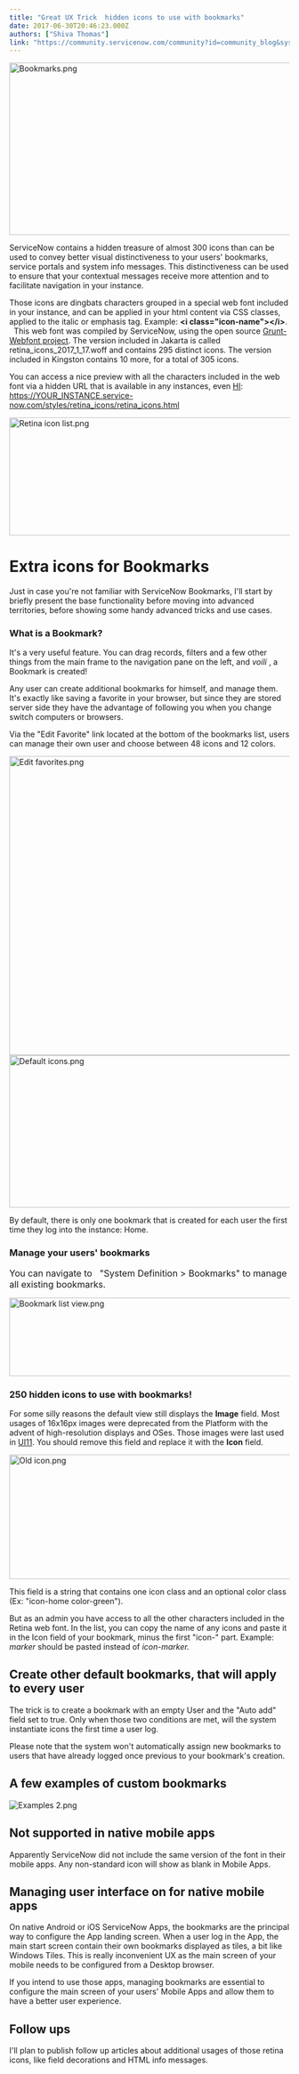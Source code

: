 ```yaml
---
title: "Great UX Trick  hidden icons to use with bookmarks"
date: 2017-06-30T20:46:23.000Z
authors: ["Shiva Thomas"]
link: "https://community.servicenow.com/community?id=community_blog&sys_id=50cdaea9dbd0dbc01dcaf3231f96197f"
---
```

<p><img   alt="Bookmarks.png" class="image-1 jive-image" src="8312afb5db9093041dcaf3231f9619c2.iix" style="width: 620px; height: 310px;"/></p><p>ServiceNow contains a hidden treasure of almost 300 icons than can be used to convey better visual distinctiveness to your users' bookmarks, service portals and system info messages. This distinctiveness can be used to ensure that your contextual messages receive more attention and to facilitate navigation in your instance.</p><p></p><p>Those icons are dingbats characters grouped in a special web font included in your instance, and can be applied in your html content via CSS classes, applied to the italic or emphasis tag. Example: <strong>&lt;i class="icon-name"&gt;&lt;/i</strong><strong>&gt;</strong>.   This web font was compiled by ServiceNow, using the open source <a title="ithub.com/sapegin/grunt-webfont" href="https://github.com/sapegin/grunt-webfont">Grunt-Webfont project</a>. The version included in Jakarta is called retina_icons_2017_1_17.woff and contains 295 distinct icons. The version included in Kingston contains 10 more, for a total of 305 icons.</p><p></p><p>You can access a nice preview with all the characters included in the web font via a hidden URL that is available in any instances, even <a title="i.service-now.com/styles/retina_icons/retina_icons.html" href="https://hi.service-now.com/styles/retina_icons/retina_icons.html">HI</a>: <a title="i.service-now.com/styles/retina_icons/retina_icons.html" href="https://hi.service-now.com/styles/retina_icons/retina_icons.html">https://YOUR_INSTANCE.service-now.com/styles/retina_icons/retina_icons.html</a></p><p><img   alt="Retina icon list.png" class="image-2 jive-image" src="2b7c0542db189f048c8ef4621f961936.iix" style="width: 620px; height: 212px;"/></p><h1></h1><h1>Extra icons for Bookmarks</h1><p>Just in case you're not familiar with ServiceNow Bookmarks, I'll start by briefly present the base functionality before moving into advanced territories, before showing some handy advanced tricks and use cases.</p><p></p><h3>What is a Bookmark?</h3><p>It's a very useful feature. You can drag records, filters and a few other things from the main frame to the navigation pane on the left, and <em>voilí </em>, a Bookmark is created!</p><p></p><p>Any user can create additional bookmarks for himself, and manage them. It's exactly like saving a favorite in your browser, but since they are stored server side they have the advantage of following you when you change switch computers or browsers.</p><p></p><p>Via the "Edit Favorite" link located at the bottom of the bookmarks list, users can manage their own user and choose between 48 icons and 12 colors.</p><p></p><p><img   alt="Edit favorites.png" class="image-3 jive-image" src="77cce0cadb1c57041dcaf3231f961967.iix" style="width: 620px; height: 538px;"/><img   alt="Default icons.png" class="image-4 jive-image" src="88facc42db109fc03eb27a9e0f9619e9.iix" style="width: 620px; height: 274px;"/></p><p>By default, there is only one bookmark that is created for each user the first time they log into the instance: Home.</p><p></p><h3>Manage your users' bookmarks</h3><p><span style="font-size: 1rem;">You can navigate to   "System Definition &gt; Bookmarks" to manage all existing bookmarks.</span></p><p><img   alt="Bookmark list view.png" class="image-5 jive-image" src="8a85e739db90dfc0b322f4621f9619a4.iix" style="width: 620px; height: 141px;"/></p><h3>250 hidden icons to use with bookmarks!</h3><p>For some silly reasons the default view still displays the <strong>Image</strong> field. Most usages of 16x16px images were deprecated from the Platform with the advent of high-resolution displays and OSes. Those images were last used in <a title="ocs.servicenow.com/bundle/istanbul-servicenow-platform/page/administer/navigation-and-ui/concept/c_UI11.html" href="https://docs.servicenow.com/bundle/istanbul-servicenow-platform/page/administer/navigation-and-ui/concept/c_UI11.html">UI11</a>. You should remove this field and replace it with the <strong>Icon</strong> field.</p><p><img   alt="Old icon.png" class="image-6 jive-image" src="150a0d86db14130468c1fb651f961945.iix" style="width: 620px; height: 224px;"/></p><p>This field is a string that contains one icon class and an optional color class (Ex: "icon-home color-green").</p><p></p><p>But as an admin you have access to all the other characters included in the Retina web font. In the list, you can copy the name of any icons and paste it in the Icon field of your bookmark, minus the first "icon-" part. Example: <em>marker</em> should be pasted instead of <em>icon-marker.</em></p><p></p><h2>Create other default bookmarks, that will apply to every user</h2><p>The trick is to create a bookmark with an empty User and the "Auto add" field set to true. Only when those two conditions are met, will the system instantiate icons the first time a user log.</p><p></p><p>Please note that the system won't automatically assign new bookmarks to users that have already logged once previous to your bookmark's creation.</p><p></p><h2>A few examples of custom bookmarks</h2><p><img   alt="Examples 2.png" class="image-7 jive-image" src="99f96842dbd09304b322f4621f96194d.iix" style="height: auto;"/></p><h2></h2><h2>Not supported in native mobile apps</h2><p>Apparently ServiceNow did not include the same version of the font in their mobile apps. Any non-standard icon will show as blank in Mobile Apps.</p><h2></h2><h2>Managing user interface on for native mobile apps</h2><p>On native Android or iOS ServiceNow Apps, the bookmarks are the principal way to configure the App landing screen. When a user log in the App, the main start screen contain their own bookmarks displayed as tiles, a bit like Windows Tiles. This is really inconvenient UX as the main screen of your mobile needs to be configured from a Desktop browser.</p><p></p><p>If you intend to use those apps, managing bookmarks are essential to configure the main screen of your users' Mobile Apps and allow them to have a better user experience.</p><h2></h2><h2>Follow ups</h2><p>I'll plan to publish follow up articles about additional usages of those retina icons, like field decorations and HTML info messages.</p>